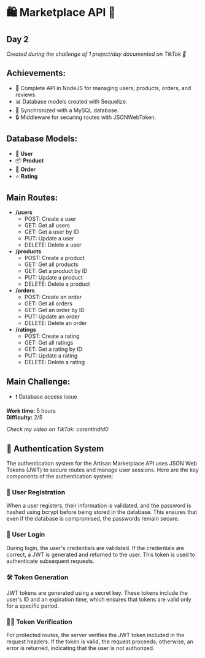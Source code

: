 # 🛍️ Marketplace API 🎨
## Day 2

*Created during the challenge of 1 project/day documented on TikTok 📅*

## Achievements:
- 🚀 Complete API in NodeJS for managing users, products, orders, and reviews.
- 📊 Database models created with Sequelize.
- 🔄 Synchronized with a MySQL database.
- 🔒 Middleware for securing routes with JSONWebToken.

## Database Models:
- 👤 **User**
- 📦 **Product**
- 🛒 **Order**
- ⭐ **Rating**

## Main Routes:
- **/users**
  - POST: Create a user
  - GET: Get all users
  - GET: Get a user by ID
  - PUT: Update a user
  - DELETE: Delete a user
- **/products**
  - POST: Create a product
  - GET: Get all products
  - GET: Get a product by ID
  - PUT: Update a product
  - DELETE: Delete a product
- **/orders**
  - POST: Create an order
  - GET: Get all orders
  - GET: Get an order by ID
  - PUT: Update an order
  - DELETE: Delete an order
- **/ratings**
  - POST: Create a rating
  - GET: Get all ratings
  - GET: Get a rating by ID
  - PUT: Update a rating
  - DELETE: Delete a rating

## Main Challenge:
- ❗ Database access issue

**Work time:** 5 hours  
**Difficulty:** 2/5

*Check my video on TikTok: corentindld0*

## 🔐 Authentication System
The authentication system for the Artisan Marketplace API uses JSON Web Tokens (JWT) to secure routes and manage user sessions. Here are the key components of the authentication system:

### 📝 User Registration
When a user registers, their information is validated, and the password is hashed using bcrypt before being stored in the database. This ensures that even if the database is compromised, the passwords remain secure.

### 🔑 User Login
During login, the user's credentials are validated. If the credentials are correct, a JWT is generated and returned to the user. This token is used to authenticate subsequent requests.

### 🛠️ Token Generation
JWT tokens are generated using a secret key. These tokens include the user's ID and an expiration time, which ensures that tokens are valid only for a specific period.

### 🕵️‍♂️ Token Verification
For protected routes, the server verifies the JWT token included in the request headers. If the token is valid, the request proceeds; otherwise, an error is returned, indicating that the user is not authorized.
